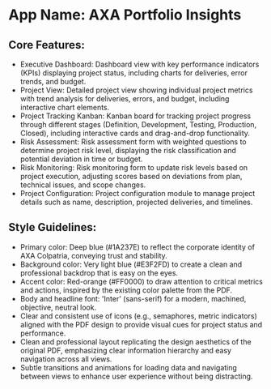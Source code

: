 # **App Name**: AXA Portfolio Insights

## Core Features:

- Executive Dashboard: Dashboard view with key performance indicators (KPIs) displaying project status, including charts for deliveries, error trends, and budget.
- Project View: Detailed project view showing individual project metrics with trend analysis for deliveries, errors, and budget, including interactive chart elements.
- Project Tracking Kanban: Kanban board for tracking project progress through different stages (Definition, Development, Testing, Production, Closed), including interactive cards and drag-and-drop functionality.
- Risk Assessment: Risk assessment form with weighted questions to determine project risk level, displaying the risk classification and potential deviation in time or budget.
- Risk Monitoring: Risk monitoring form to update risk levels based on project execution, adjusting scores based on deviations from plan, technical issues, and scope changes.
- Project Configuration: Project configuration module to manage project details such as name, description, projected deliveries, and timelines.

## Style Guidelines:

- Primary color: Deep blue (#1A237E) to reflect the corporate identity of AXA Colpatria, conveying trust and stability.
- Background color: Very light blue (#E3F2FD) to create a clean and professional backdrop that is easy on the eyes.
- Accent color: Red-orange (#FF0000) to draw attention to critical metrics and actions, inspired by the existing color palette from the PDF.
- Body and headline font: 'Inter' (sans-serif) for a modern, machined, objective, neutral look.
- Clear and consistent use of icons (e.g., semaphores, metric indicators) aligned with the PDF design to provide visual cues for project status and performance.
- Clean and professional layout replicating the design aesthetics of the original PDF, emphasizing clear information hierarchy and easy navigation across all views.
- Subtle transitions and animations for loading data and navigating between views to enhance user experience without being distracting.